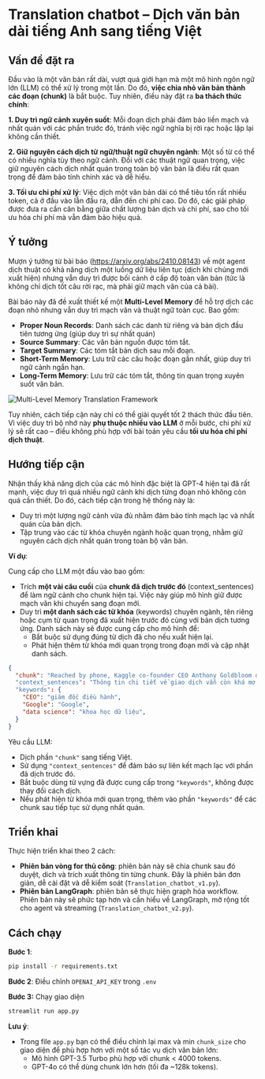 # Translation chatbot – Dịch văn bản dài tiếng Anh sang tiếng Việt

## Vấn đề đặt ra
Đầu vào là một văn bản rất dài, vượt quá giới hạn mà một mô hình ngôn ngữ lớn (LLM) có thể xử lý trong một lần. Do đó, **việc chia nhỏ văn bản thành các đoạn (chunk)** là bắt buộc. Tuy nhiên, điều này đặt ra **ba thách thức chính**:

**1. Duy trì ngữ cảnh xuyên suốt**: Mỗi đoạn dịch phải đảm bảo liền mạch và nhất quán với các phần trước đó, tránh việc ngữ nghĩa bị rời rạc hoặc lặp lại không cần thiết.

**2. Giữ nguyên cách dịch từ ngữ/thuật ngữ chuyên ngành**: Một số từ có thể có nhiều nghĩa tùy theo ngữ cảnh. Đối với các thuật ngữ quan trọng, việc giữ nguyên cách dịch nhất quán trong toàn bộ văn bản là điều rất quan trọng để đảm bảo tính chính xác và dễ hiểu.

**3. Tối ưu chi phí xử lý**: Việc dịch một văn bản dài có thể tiêu tốn rất nhiều token, cả ở đầu vào lẫn đầu ra, dẫn đến chi phí cao. Do đó, các giải pháp được đưa ra cần cân bằng giữa chất lượng bản dịch và chi phí, sao cho tối ưu hóa chi phí mà vẫn đảm bảo hiệu quả.

## Ý tưởng

Mượn ý tưởng từ bài báo (https://arxiv.org/abs/2410.08143) về một agent dịch thuật có khả năng dịch một luồng dữ liệu liên tục (dịch khi chúng mới xuất hiện) nhưng vẫn duy trì được bối cảnh ở cấp độ toàn văn bản (tức là không chỉ dịch tốt câu rời rạc, mà phải giữ mạch văn của cả bài). 

Bài báo này đã đề xuất thiết kế một **Multi-Level Memory** để hỗ trợ dịch các đoạn nhỏ nhưng vẫn duy trì mạch văn và thuật ngữ toàn cục. Bao gồm:
- **Proper Noun Records**: Danh sách các danh từ riêng và bản dịch đầu tiên tương ứng (giúp duy trì sự nhất quán)
- **Source Summary**: Các văn bản nguồn được tóm tắt.
- **Target Summary**: Các tóm tắt bản dịch sau mỗi đoạn.
- **Short-Term Memory**: Lưu trữ các câu hoặc đoạn gần nhất, giúp duy trì ngữ cảnh ngắn hạn.
- **Long-Term Memory**: Lưu trữ các tóm tắt, thông tin quan trọng xuyên suốt văn bản.

![Multi-Level Memory Translation Framework](./image/232f8741-a7c7-48bd-827d-7afbc7d90696.png)


Tuy nhiên, cách tiếp cận này chỉ có thể giải quyết tốt 2 thách thức đầu tiên. Vì việc duy trì bộ nhớ này **phụ thuộc nhiều vào LLM** ở mỗi bước, chi phí xử lý sẽ rất cao – điều không phù hợp với bài toán yêu cầu **tối ưu hóa chi phí dịch thuật**.

## Hướng tiếp cận

Nhận thấy khả năng dịch của các mô hình đặc biệt là GPT-4 hiện tại đã rất mạnh, việc duy trì quá nhiều ngữ cảnh khi dịch từng đoạn nhỏ không còn quá cần thiết. Do đó, cách tiếp cận trong hệ thống này là:
- Duy trì một lượng ngữ cảnh vừa đủ nhằm đảm bảo tính mạch lạc và nhất quán của bản dịch.
- Tập trung vào các từ khóa chuyên ngành hoặc quan trọng, nhằm giữ nguyên cách dịch nhất quán trong toàn bộ văn bản.

**Ví dụ**: 

Cung cấp cho LLM một đầu vào bao gồm:
- Trích **một vài câu cuối** của **chunk đã dịch trước đó** (context_sentences) để làm ngữ cảnh cho chunk hiện tại. Việc này giúp mô hình giữ được mạch văn khi chuyển sang đoạn mới.
- Duy trì **một danh sách các từ khóa** (keywords) chuyên ngành, tên riêng hoặc cụm từ quan trọng đã xuất hiện trước đó cùng với bản dịch tương ứng. Danh sách này sẽ được cung cấp cho mô hình để:
  - Bắt buộc sử dụng đúng từ dịch đã cho nếu xuất hiện lại.
  - Phát hiện thêm từ khóa mới quan trọng trong đoạn mới và cập nhật danh sách.
```json
{
  "chunk": "Reached by phone, Kaggle co-founder CEO Anthony Goldbloom declined to deny that the acquisition is happening..."
  "context_sentences": "Thông tin chi tiết về giao dịch vẫn còn khá mơ hồ, nhưng vì Google sẽ tổ chức hội nghị Cloud Next tại San Francisco vào tuần này nên thông báo chính thức có thể sẽ được đưa ra sớm nhất là   vào ngày mai."
  "keywords": {
    "CEO": "giám đốc điều hành",
    "Google": "Google",
    "data science": "khoa học dữ liệu",
  }
}
```
Yêu cầu LLM:
- Dịch phần `"chunk"` sang tiếng Việt.
- Sử dụng `"context_sentences"` để đảm bảo sự liên kết mạch lạc với phần đã dịch trước đó.
- Bắt buộc dùng từ vựng đã được cung cấp trong `"keywords"`, không được thay đổi cách dịch.
-	Nếu phát hiện từ khóa mới quan trọng, thêm vào phần `"keywords"` để các chunk sau tiếp tục sử dụng nhất quán.

## Triển khai

Thực hiện triển khai theo 2 cách:
- **Phiên bản vòng for thủ công**: phiên bản này sẽ chia chunk sau đó duyệt, dich và trích xuất thông tin từng chunk. Đây là phiên bản đơn giản, dễ cài đặt và dễ kiểm soát (`Translation_chatbot_v1.py`).
- **Phiên bản LangGraph**: phiên bản sẽ thực hiện graph hóa workflow. Phiên bản này sẽ phức tạp hơn và cần hiểu về LangGraph, mở rộng tốt cho agent và streaming (`Translation_chatbot_v2.py`).

## Cách chạy

**Bước 1**: 

```bash
pip install -r requirements.txt
```

**Bước 2**: Điều chỉnh `OPENAI_API_KEY` trong `.env`


**Bước 3:** Chạy giao diện

```bash
streamlit run app.py
```

**Lưu ý**:
- Trong file `app.py` bạn có thể điều chỉnh lại max và min `chunk_size` cho giao diện để phù hợp hơn với một số tác vụ dịch văn bản lớn:
  - Mô hình GPT-3.5 Turbo phù hợp với chunk < 4000 tokens.
  - GPT-4o có thể dùng chunk lớn hơn (tối đa ~128k tokens).
